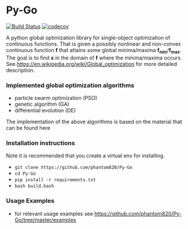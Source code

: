 # Py-Go
[![Build Status](https://app.travis-ci.com/phantom820/Py-Go.svg?branch=master)](https://app.travis-ci.com/phantom820/Py-Go)
[![codecov](https://codecov.io/gh/phantom820/Py-Go/branch/master/graph/badge.svg?token=VJ6J4DM859)](https://codecov.io/gh/phantom820/Py-Go)

A python global optimization library for single-object optimization of continuous functions. That is given a possibly nonlinear and non-convex continuous function **f** that attains some global minima/maxima **f<sub>min</sub>**/**f<sub>max</sub>**. The goal is to find **x** in the domain of **f** where the minima/maxima occurs. See https://en.wikipedia.org/wiki/Global_optimization for more detailed description. 

### Implemented global optimization algorithms
- particle swarm optimization (PSO)
- genetic algorithm (GA)
- differential evolution (DE)

The implementation of the above algorithms is based on the material that can be found here
 
### Installation instructions
Note it is recommended that you create a virtual env for installing. 
- `git clone https://github.com/phantom820/Py-Go`
- `cd Py-Go`
- `pip install -r requirements.txt`
- `bash build.bash`

### Usage Examples
- for relevant usage examples see https://github.com/phantom820/Py-Go/tree/master/examples



